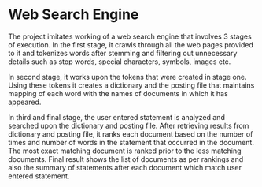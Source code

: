 # Web Search Engine

The project imitates working of a web search engine that involves 3 stages of execution.
In the first stage, it crawls through all the web pages provided to it and tokenizes words after stemming and filtering out unnecessary details such as stop words, special characters, symbols, images etc. 

In second stage, it works upon the tokens that were created in stage one. Using these tokens it creates a dictionary and the posting file that maintains mapping of each word with the names of documents in which it has appeared.

In third and final stage, the user entered statement is analyzed and searched upon the dictionary and posting file. After retrieving results from dictionary and posting file, it ranks each document based on the number of times and number of words in the statement that occurred in the document. The most exact matching document is ranked prior to the less matching documents. Final result shows the list of documents as per rankings and also the summary of statements after each document which match user entered statement.

